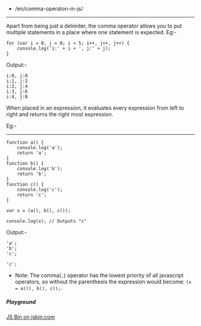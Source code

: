 -   /en/comma-operaton-in-js/

------------------------------------------------------------------------

Apart from being just a delimiter, the comma operator allows you to put multiple statements in a place where one statement is expected. Eg:-

    for (var i = 0, j = 0; i < 5; i++, j++, j++) {
        console.log('i:' + i + ', j:' + j);
    }

Output:-

    i:0, j:0
    i:1, j:2
    i:2, j:4
    i:3, j:6
    i:4, j:8

When placed in an expression, it evaluates every expression from left to right and returns the right most expression.

Eg:-

------------------------------------------------------------------------

    function a() {
        console.log('a');
        return 'a';
    }
    function b() {
        console.log('b');
        return 'b';
    }
    function c() {
        console.log('c');
        return 'c';
    }

    var x = (a(), b(), c());

    console.log(x); // Outputs "c"

Output:-

    'a';
    'b';
    'c';

    'c';

-   Note: The comma(`,`) operator has the lowest priority of all javascript operators, so without the parenthesis the expression would become: `(x = a()), b(), c();`.

##### Playground

<a href="http://jsbin.com/vimogap/embed?js,console" class="jsbin-embed">JS Bin on jsbin.com</a>
